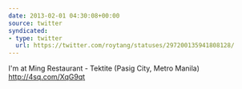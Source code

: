 ```yaml
---
date: 2013-02-01 04:30:08+00:00
source: twitter
syndicated:
- type: twitter
  url: https://twitter.com/roytang/statuses/297200135941808128/
---
```


I'm at Ming Restaurant - Tektite (Pasig City, Metro Manila) http://4sq.com/XqG9qt